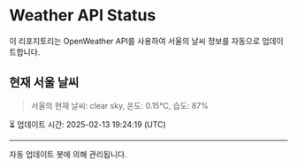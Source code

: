 
# Weather API Status

이 리포지토리는 OpenWeather API를 사용하여 서울의 날씨 정보를 자동으로 업데이트합니다.

## 현재 서울 날씨
> 서울의 현재 날씨: clear sky, 온도: 0.15°C, 습도: 87%

⏳ 업데이트 시간: 2025-02-13 19:24:19 (UTC)

---
자동 업데이트 봇에 의해 관리됩니다.

